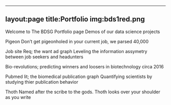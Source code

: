
---
layout:page
title:Portfolio
img:bds1red.png
---


Welcome to The BDSG Portfolio page
Demos of our data science projects

Pigeon
Don’t get pigeonholed in your current job, we parsed 40,000

Job site Req; the want ad graph
Leveling the information assymetry between job seekers and headunters

Bio-revolutions;
predicting winners and loosers in biotechnology circa 2016

Pubmed lit; the biomedical publication graph
Quantifying scientists by studying thier publication behavior

Thoth
Named after the scribe to the gods. Thoth looks over your shoulder as you write

